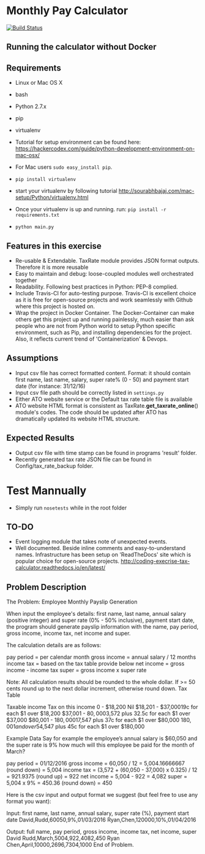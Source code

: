 # Monthly Pay Calculator
[![Build Status](https://travis-ci.org/SongGithub/Monthly-Pay-Calculator.svg?branch=master)](https://travis-ci.org/SongGithub/Monthly-Pay-Calculator)

Running the calculator without Docker
------------

Requirements
------------
- Linux or Mac OS X
- bash
- Python 2.7.x
- pip
- virtualenv


- Tutorial for setup environment can be found here: https://hackercodex.com/guide/python-development-environment-on-mac-osx/
- For Mac users `sudo easy_install pip`.
- `pip install virtualenv`
- start your virtualenv by following tutorial http://sourabhbajaj.com/mac-setup/Python/virtualenv.html
- Once your virtualenv is up and running. run: `pip install -r requirements.txt`
- `python main.py`

Features in this exercise
------------
- Re-usable & Extendable. TaxRate module provides JSON format outputs. Therefore it is more reusable
- Easy to maintain and debug: loose-coupled modules well orchestrated together
- Readability. Following best practices in Python: PEP-8 complied.
- Include Travis-CI for auto-testing purpose. Travis-CI is excellent choice as it is free for open-source projects and work seamlessly with Github where this project is hosted on.
- Wrap the project in Docker Container. The Docker-Container can make others get this project up and running painlessly, much easier than ask people who are not from Python world to setup Python specific environment, such as Pip, and installing dependencies for the project. Also, it reflects current trend of 'Containerization' & Devops.

Assumptions
------------
- Input csv file has correct formatted content. Format: it should contain first name, last name, salary, super rate% (0 - 50) and payment start date (for instance: 31/12/16)
- Input csv file path should be correctly listed in `settings.py`
- Either ATO website service or the Default tax rate table file is available
- ATO website HTML format is consistent as TaxRate.__get_taxrate_online__() module's codes. The code should be updated after ATO has dramatically updated its website HTML structure.


Expected Results
------------
- Output csv file with time stamp can be found in programs 'result' folder.
- Recently generated tax rate JSON file can be found in Config/tax_rate_backup folder.

Test Mannually
=====
- Simply run `nosetests` while in the root folder

TO-DO
------------
- Event logging module that takes note of unexpected events.
- Well documented. Beside inline comments and easy-to-understand names. Infrastructure has been setup on 'ReadTheDocs' site which is popular choice for open-source projects. http://coding-execrise-tax-calculator.readthedocs.io/en/latest/

Problem Description
------------

The Problem: Employee Monthly Payslip Generation

When input the employee's details: first name, last name, annual salary (positive integer) and super rate (0% - 50% inclusive), payment start date, the program should generate payslip information with the name, pay period, gross income, income tax, net income and super.

The calculation details are as follows:

pay period = per calendar month
gross income = annual salary / 12 months
income tax = based on the tax table provide below
net income = gross income - income tax
super = gross income x super rate

Note: All calculation results should be rounded to the whole dollar. If >= 50 cents round up to the next dollar increment, otherwise round down.
Tax Table

Taxable income   Tax on this income
0 - $18,200     Nil
$18,201 - $37,00019c for each $1 over $18,200
$37,001 - $80,000$3,572 plus 32.5c for each $1 over $37,000
$80,001 - $180,000$17,547 plus 37c for each $1 over $80,000
$180,001 and over$54,547 plus 45c for each $1 over $180,000

Example Data
Say for example the employee’s annual salary is $60,050 and the super rate is 9% how much will this employee be paid for the month of March?

pay period = 01/12/2016
gross income = 60,050 / 12 = 5,004.16666667 (round down) = 5,004
income tax = (3,572 + (60,050 - 37,000) x 0.325) / 12  = 921.9375 (round up) = 922
net income = 5,004 - 922 = 4,082
super = 5,004 x 9% = 450.36 (round down) = 450

Here is the csv input and output format we suggest (but feel free to use any format you want):

Input:
first name, last name, annual salary, super rate (%), payment start date
David,Rudd,60050,9%,01/03/2016
Ryan,Chen,120000,10%,01/04/2016

Output:
full name, pay period, gross income, income tax, net income, super
David Rudd,March,5004,922,4082,450
Ryan Chen,April,10000,2696,7304,1000
End of Problem.